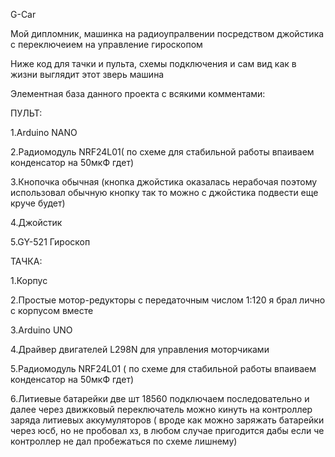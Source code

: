 G-Car

Мой дипломник, машинка на радиоупралвении посредством джойстика с переключеием на управление гироскопом

Ниже код для тачки и пульта, схемы подключения и сам вид как в жизни выглядит этот зверь машина

Элементная база данного проекта с всякими комментами:

ПУЛЬТ:

1.Arduino NANO

2.Радиомодуль NRF24L01( по схеме для стабильной работы впаиваем конденсатор на 50мкФ гдет)

3.Кнопочка обычная (кнопка джойстика оказалась нерабочая поэтому использовал обычную кнопку так то можно с джойстика подвести еще круче будет)

4.Джойстик

5.GY-521 Гироскоп

ТАЧКА:

1.Корпус

2.Простые мотор-редукторы с передаточным числом 1:120 я брал лично с корпусом вместе

3.Arduino UNO

4.Драйвер двигателей L298N для управления моторчиками

5.Радиомодуль NRF24L01 ( по схеме для стабильной работы впаиваем конденсатор на 50мкФ гдет)

6.Литиевые батарейки две шт 18560 подключаем последовательно и далее через движковый переключатель можно кинуть на контроллер заряда литиевых аккумуляторов ( вроде как можно заряжать батарейки через юсб, но не пробовал хз, в любом случае пригодится дабы если че контроллер не дал пробежаться по схеме лишнему)
